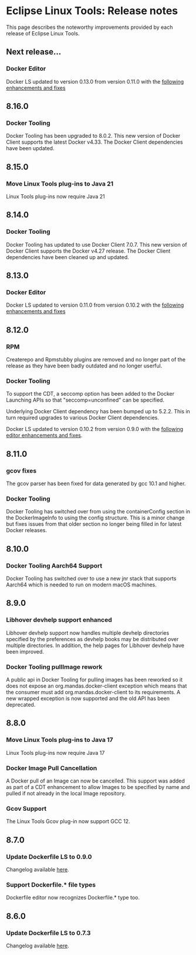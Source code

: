 # Eclipse Linux Tools: Release notes

This page describes the noteworthy improvements provided by each release of Eclipse Linux Tools.

## Next release...

### Docker Editor

Docker LS updated to version 0.13.0 from version 0.11.0 with the [following enhancements and fixes](https://github.com/rcjsuen/dockerfile-language-server/blob/v0.13.0/CHANGELOG.md#0130---2024-06-18)

## 8.16.0

### Docker Tooling

Docker Tooling has been upgraded to 8.0.2.  This new version of Docker Client supports the latest Docker v4.33.  The Docker Client dependencies have been updated.

## 8.15.0

### Move Linux Tools plug-ins to Java 21

Linux Tools plug-ins now require Java 21

## 8.14.0

### Docker Tooling

Docker Tooling has updated to use Docker Client 7.0.7.  This new version of Docker Client supports the Docker v4.27 release.
The Docker Client dependencies have been cleaned up and updated.

## 8.13.0

### Docker Editor

Docker LS updated to version 0.11.0 from version 0.10.2 with the [following enhancements and fixes](https://github.com/rcjsuen/dockerfile-language-server-nodejs/blob/master/CHANGELOG.md#0110---2023-09-10)

## 8.12.0

### RPM

Createrepo and Rpmstubby plugins are removed and no longer part of the release as they have been badly outdated and no longer userful. 

### Docker Tooling

To support the CDT, a seccomp option has been added to the Docker Launching APIs so that "seccomp=unconfined" can be specified.

Underlying Docker Client dependency has been bumped up to 5.2.2.  This in turn required upgrades to various Docker Client dependencies.

Docker LS updated to version 0.10.2 from version 0.9.0 with the [following editor enhancements and fixes](https://github.com/akurtakov/dockerfile-language-server-nodejs/blob/master/CHANGELOG.md#0102---2023-06-01).

## 8.11.0

### gcov fixes

The gcov parser has been fixed for data generated by gcc 10.1 and higher.

### Docker Tooling

Docker Tooling has switched over from using the containerConfig section in the DockerImageInfo to
using the config structure.  This is a minor change but fixes issues from that older section no
longer being filled in for latest Docker releases.

## 8.10.0

### Docker Tooling Aarch64 Support

Docker Tooling has switched over to use a new jnr stack that supports Aarch64 which is
needed to run on modern macOS machines.

## 8.9.0

### Libhover devhelp support enhanced

Libhover devhelp support now handles multiple devhelp directories specified by the preferences
as devhelp books may be distributed over multiple directories.  In addition, the help pages
for Libhover devhelp have been improved.

### Docker Tooling pullImage rework

A public api in Docker Tooling for pulling images has been reworked so it does not expose
an org.mandas.docker-client exception which means that the consumer must add org.mandas.docker-client
to its requirements.  A new wrapped exception is now supported and the old API has been deprecated.

## 8.8.0

### Move Linux Tools plug-ins to Java 17

Linux Tools plug-ins now require Java 17

### Docker Image Pull Cancellation

A Docker pull of an Image can now be cancelled.  This support was added
as part of a CDT enhancement to allow Images to be specified by name and
pulled if not already in the local Image repository.

### Gcov Support

The Linux Tools Gcov plug-in now support GCC 12.

## 8.7.0

### Update Dockerfile LS to 0.9.0

Changelog available [here](https://github.com/rcjsuen/dockerfile-language-server-nodejs/blob/master/CHANGELOG.md#090---2022-05-04).

### Support Dockerfile.* file types

Dockerfile editor now recognizes Dockerfile.* type too.

## 8.6.0

### Update Dockerfile LS to 0.7.3

Changelog available [here](https://github.com/rcjsuen/dockerfile-language-server-nodejs/blob/master/CHANGELOG.md#073---2021-12-12).
